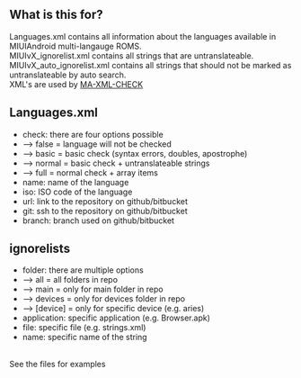 What is this for?
-------------------------------------------------------------------------------------
Languages.xml contains all information about the languages available in MIUIAndroid multi-langauge ROMS.<br>
MIUIvX_ignorelist.xml contains all strings that are untranslateable.<br>
MIUIvX_auto_ignorelist.xml contains all strings that should not be marked as untranslateable by auto search.<br>
XML's are used by <a href="https://github.com/Redmaner/MA-XML-CHECK" target="_blank">MA-XML-CHECK</a><br>

Languages.xml
-------------------------------------------------------------------------------------
- check: there are four options possible
- --> false = language will not be checked
- --> basic = basic check (syntax errors, doubles, apostrophe)
- --> normal = basic check + untranslateable strings
- --> full = normal check + array items
- name: name of the language
- iso: ISO code of the language
- url: link to the repository on github/bitbucket
- git: ssh to the repository on github/bitbucket
- branch: branch used on github/bitbucket

ignorelists
------------------------------------------------------------------------------------
- folder: there are multiple options
- --> all = all folders in repo
- --> main = only for main folder in repo
- --> devices = only for devices folder in repo
- --> [device] = only for specific device (e.g. aries)
- application: specific application (e.g. Browser.apk)
- file: specific file (e.g. strings.xml)
- name: specific name of the string
<br>
See the files for examples
